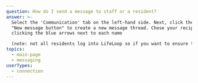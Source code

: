 ```yaml
---
question: How do I send a message to staff or a resident?
answer: >-
  Select the 'Communication' tab on the left-hand side. Next, click the blue
  "New message button" to create a new message thread. Chose your recipients by
  clicking the blue arrows next to each name 

  (note: not all residents log into LifeLoop so if you want to ensure that your message is seen, include a staff member) If all recipients have been selected click "start message thread" Now at the bottom of your screen you can type your message in the text box and send by clicking the green "send" button.
topics:
  - main-page
  - messaging
userTypes:
  - connection
---
```

